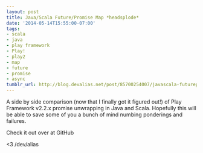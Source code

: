 ```yaml
---
layout: post
title: Java/Scala Future/Promise Map *headsplode*
date: '2014-05-14T15:55:00-07:00'
tags:
- scala
- java
- play framework
- Play!
- play2
- map
- future
- promise
- async
tumblr_url: http://blog.devalias.net/post/85700254007/javascala-futurepromise-map-headsplode
---
```

A side by side comparison (now that I finally got it figured out!) of Play Framework v2.2.x promise unwrapping in Java and Scala. Hopefully this will be able to save some of you a bunch of mind numbing ponderings and failures.

Check it out over at GitHub

<3 /dev/alias
